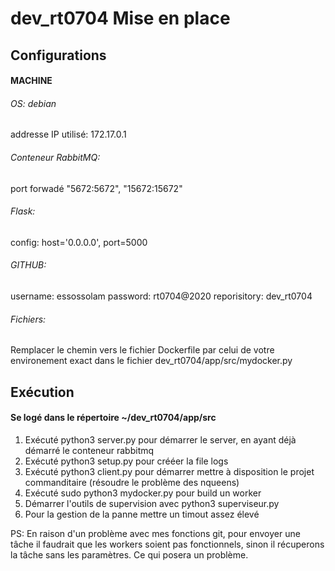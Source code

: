 # dev_rt0704 Mise en place
## Configurations
#### MACHINE
###### OS: debian 
addresse IP utilisé: 172.17.0.1

###### Conteneur RabbitMQ: 
port forwadé "5672:5672", "15672:15672" 

###### Flask: 
config: host='0.0.0.0', port=5000

###### GITHUB: 
username: essossolam
password: rt0704@2020
reporisitory: dev_rt0704

###### Fichiers: 
Remplacer le chemin vers le fichier Dockerfile par celui de votre environement exact dans le fichier dev_rt0704/app/src/mydocker.py

## Exécution
#### Se logé dans le répertoire ~/dev_rt0704/app/src
1. Exécuté python3 server.py pour démarrer le server, en ayant déjà démarré le conteneur rabbitmq
2. Exécuté python3 setup.py pour crééer la file logs
3. Exécuté python3 client.py pour démarrer mettre à disposition le projet commanditaire (résoudre le problème des nqueens) 
4. Exécuté sudo python3 mydocker.py pour build un worker
5. Démarrer l'outils de supervision avec python3 superviseur.py
6. Pour la gestion de la panne mettre un timout assez élevé

PS: En raison d'un problème avec mes fonctions git, pour envoyer une tâche il faudrait que les workers soient pas fonctionnels, sinon il récuperons la tâche sans les paramètres. Ce qui posera un problème.